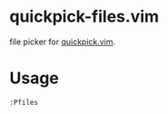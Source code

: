 # quickpick-files.vim
file picker for [quickpick.vim](https://github.com/prabirshrestha/quickpick.vim).

# Usage
```vim
:Pfiles
```
